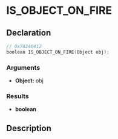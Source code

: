 # IS_OBJECT_ON_FIRE

## Declaration
```cpp
// 0x7A240412
boolean IS_OBJECT_ON_FIRE(Object obj);
```

### Arguments
- **Object:** obj

### Results
- **boolean**

## Description
